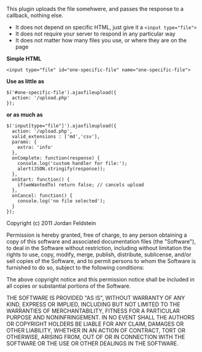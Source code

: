 This plugin uploads the file somehwere, and passes the
response to a callback, nothing else. 

- It does not depend on specific HTML, just give it a `<input type="file">`
- It does not require your server to respond in any particular way
- It does not matter how many files you use, or where they are on the page

**Simple HTML**

    <input type="file" id="one-specific-file" name="one-specific-file">

**Use as little as**

    $('#one-specific-file').ajaxfileupload({
      action: '/upload.php'
    });

**or as much as**

    $('input[type="file"]').ajaxfileupload({
      action: '/upload.php',
      valid_extensions : ['md','csv'],
      params: {
        extra: 'info'
      },
      onComplete: function(response) {
        console.log('custom handler for file:');
        alert(JSON.stringify(response));
      },
      onStart: function() {
        if(weWantedTo) return false; // cancels upload
      },
      onCancel: function() {
        console.log('no file selected');
      }
    });


Copyright (c) 2011 Jordan Feldstein

Permission is hereby granted, free of charge, to any person obtaining a copy of this software and associated documentation files (the "Software"), to deal in the Software without restriction, including without limitation the rights to use, copy, modify, merge, publish, distribute, sublicense, and/or sell copies of the Software, and to permit persons to whom the Software is furnished to do so, subject to the following conditions:

The above copyright notice and this permission notice shall be included in all copies or substantial portions of the Software.

THE SOFTWARE IS PROVIDED "AS IS", WITHOUT WARRANTY OF ANY KIND, EXPRESS OR IMPLIED, INCLUDING BUT NOT LIMITED TO THE WARRANTIES OF MERCHANTABILITY, FITNESS FOR A PARTICULAR PURPOSE AND NONINFRINGEMENT. IN NO EVENT SHALL THE AUTHORS OR COPYRIGHT HOLDERS BE LIABLE FOR ANY CLAIM, DAMAGES OR OTHER LIABILITY, WHETHER IN AN ACTION OF CONTRACT, TORT OR OTHERWISE, ARISING FROM, OUT OF OR IN CONNECTION WITH THE SOFTWARE OR THE USE OR OTHER DEALINGS IN THE SOFTWARE.
